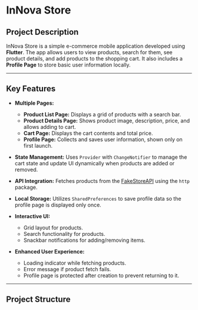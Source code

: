 # InNova Store

## Project Description
InNova Store is a simple e-commerce mobile application developed using **Flutter**. The app allows users to view products, search for them, see product details, and add products to the shopping cart. It also includes a **Profile Page** to store basic user information locally.

---

## Key Features
- **Multiple Pages:**
  - **Product List Page:** Displays a grid of products with a search bar.
  - **Product Details Page:** Shows product image, description, price, and allows adding to cart.
  - **Cart Page:** Displays the cart contents and total price.
  - **Profile Page:** Collects and saves user information, shown only on first launch.

- **State Management:**
  Uses `Provider` with `ChangeNotifier` to manage the cart state and update UI dynamically when products are added or removed.

- **API Integration:**
  Fetches products from the [FakeStoreAPI](https://fakestoreapi.com/products) using the `http` package.

- **Local Storage:**
  Utilizes `SharedPreferences` to save profile data so the profile page is displayed only once.

- **Interactive UI:**
  - Grid layout for products.
  - Search functionality for products.
  - Snackbar notifications for adding/removing items.

- **Enhanced User Experience:**
  - Loading indicator while fetching products.
  - Error message if product fetch fails.
  - Profile page is protected after creation to prevent returning to it.

---

## Project Structure

